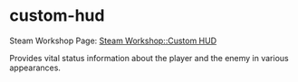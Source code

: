 # custom-hud

Steam Workshop Page: <a href="https://steamcommunity.com/sharedfiles/filedetails/?id=1848790443">Steam Workshop::Custom HUD</a>

Provides vital status information about the player and the enemy in various appearances.
